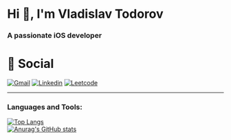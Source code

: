 <h1 align="left">Hi 👋, I'm Vladislav Todorov</h1>
<h3 align="left">A passionate iOS developer</h3>

<h1>💬 Social</h1>

[![Gmail](https://img.shields.io/badge/Gmail-D14836?style=for-the-badge&logo=gmail&logoColor=white)](mailto:it.vtodorov@gmail.com)
[![Linkedin](https://img.shields.io/badge/Linkedin-0b66c3.svg?style=for-the-badge&logo=Linkedin&logoColor=white)](https://www.linkedin.com/in/vladislav-todorov-4b093023b/)
[![Leetcode](https://img.shields.io/badge/LeetCode-FFA116.svg?style=for-the-badge&logo=LeetCode&logoColor=white)](https://leetcode.com/u/Fenominall/)

<hr/>

<h3 align="left">Languages and Tools:</h3>

[![Top Langs](https://github-readme-stats.vercel.app/api/top-langs/?username=fenominall&layout=compact&theme=tokyonight)](https://github.com/anuraghazra/github-readme-stats)
<br>
[![Anurag's GitHub stats](https://github-readme-stats.vercel.app/api?username=fenominall&layout=compact&show_icons=true&theme=tokyonight)](https://github.com/udokaokoye/github-readme-stats)
<br>
